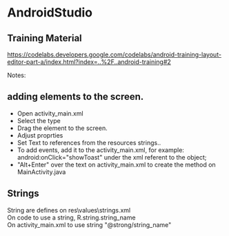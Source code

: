 # AndroidStudio

## Training Material
https://codelabs.developers.google.com/codelabs/android-training-layout-editor-part-a/index.html?index=..%2F..android-training#2


Notes:
## adding elements to the screen.
- Open activity_main.xml
- Select the type
- Drag the element to the screen.
- Adjust proprties
- Set Text to references from the resources strings..
- To add events, add it to the activity_main.xml, for example: android:onClick="showToast" under the xml referent to the object;
- "Alt+Enter" over the text on activity_main.xml to create the method on MainActivity.java


## Strings
String are defines on res\values\strings.xml  
On code to use a string, R.string.string_name  
On activity_main.xml to use string "@strong/string_name"  




